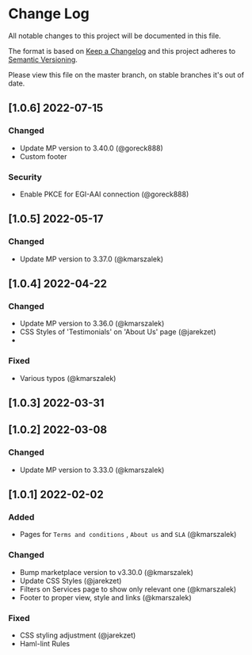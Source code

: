 # Change Log
All notable changes to this project will be documented in this file.

The format is based on [Keep a Changelog](http://keepachangelog.com/)
and this project adheres to [Semantic Versioning](http://semver.org/).

Please view this file on the master branch, on stable branches it's out of date.

## [1.0.6] 2022-07-15

### Changed
- Update MP version to 3.40.0 (@goreck888)
- Custom footer

### Security
- Enable PKCE for EGI-AAI connection (@goreck888)

## [1.0.5] 2022-05-17

### Changed
- Update MP version to 3.37.0 (@kmarszalek)

## [1.0.4] 2022-04-22

### Changed
- Update MP version to 3.36.0 (@kmarszalek)
- CSS Styles of 'Testimonials' on 'About Us' page (@jarekzet)
- 
### Fixed
- Various typos (@kmarszalek)

## [1.0.3] 2022-03-31

## [1.0.2] 2022-03-08

### Changed
- Update MP version to 3.33.0 (@kmarszalek)

## [1.0.1] 2022-02-02

### Added
- Pages for `Terms and conditions` , `About us` and `SLA` (@kmarszalek)

### Changed
- Bump marketplace version to v3.30.0 (@kmarszalek)
- Update CSS Styles (@jarekzet)
- Filters on Services page to show only relevant one (@kmarszalek)
- Footer to proper view, style and links (@kmarszalek)

### Fixed
- CSS styling adjustment (@jarekzet)
- Haml-lint Rules
